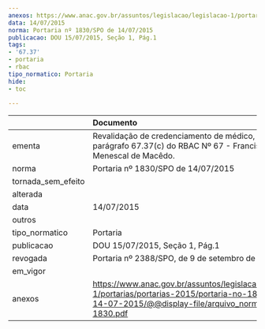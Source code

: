 ```yaml
---
anexos: https://www.anac.gov.br/assuntos/legislacao/legislacao-1/portarias/portarias-2015/portaria-no-1830-spo-de-14-07-2015/@@display-file/arquivo_norma/PA2015-1830.pdf
data: 14/07/2015
norma: Portaria nº 1830/SPO de 14/07/2015
publicacao: DOU 15/07/2015, Seção 1, Pág.1
tags:
- '67.37'
- portaria
- rbac
tipo_normatico: Portaria
hide: 
- toc 
 
---
```


|                    | Documento                                                                                                                                                         |
|:-------------------|:------------------------------------------------------------------------------------------------------------------------------------------------------------------|
| ementa             | Revalidação de credenciamento de médico, com base no parágrafo 67.37(c) do RBAC Nº 67 - Francisco Sérgio Menescal de Macêdo.                                      |
| norma              | Portaria nº 1830/SPO de 14/07/2015                                                                                                                                |
| tornada_sem_efeito |                                                                                                                                                                   |
| alterada           |                                                                                                                                                                   |
| data               | 14/07/2015                                                                                                                                                        |
| outros             |                                                                                                                                                                   |
| tipo_normatico     | Portaria                                                                                                                                                          |
| publicacao         | DOU 15/07/2015, Seção 1, Pág.1                                                                                                                                    |
| revogada           | Portaria nº 2388/SPO, de 9 de setembro de 2016                                                                                                                    |
| em_vigor           |                                                                                                                                                                   |
| anexos             | https://www.anac.gov.br/assuntos/legislacao/legislacao-1/portarias/portarias-2015/portaria-no-1830-spo-de-14-07-2015/@@display-file/arquivo_norma/PA2015-1830.pdf |